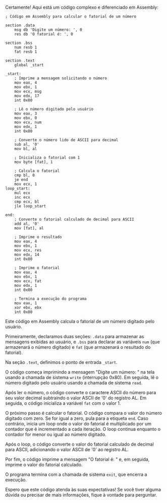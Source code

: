 Certamente! Aqui está um código complexo e diferenciado em Assembly:

```assembly
; Código em Assembly para calcular o fatorial de um número

section .data
    msg db 'Digite um número: ', 0
    res db 'O fatorial é: ', 0

section .bss
    num resb 1
    fat resb 1

section .text
    global _start

_start:
    ; Imprime a mensagem solicitando o número
    mov eax, 4
    mov ebx, 1
    mov ecx, msg
    mov edx, 17
    int 0x80

    ; Lê o número digitado pelo usuário
    mov eax, 3
    mov ebx, 0
    mov ecx, num
    mov edx, 1
    int 0x80

    ; Converte o número lido de ASCII para decimal
    sub al, '0'
    mov bl, al

    ; Inicializa o fatorial com 1
    mov byte [fat], 1

    ; Calcula o fatorial
    cmp bl, 0
    je end
    mov ecx, 1
loop_start:
    mul ecx
    inc ecx
    cmp ecx, bl
    jle loop_start

end:
    ; Converte o fatorial calculado de decimal para ASCII
    add al, '0'
    mov [fat], al

    ; Imprime o resultado
    mov eax, 4
    mov ebx, 1
    mov ecx, res
    mov edx, 14
    int 0x80

    ; Imprime o fatorial
    mov eax, 4
    mov ebx, 1
    mov ecx, fat
    mov edx, 1
    int 0x80

    ; Termina a execução do programa
    mov eax, 1
    xor ebx, ebx
    int 0x80
```

Este código em Assembly calcula o fatorial de um número digitado pelo usuário. 

Primeiramente, declaramos duas seções: `.data` para armazenar as mensagens exibidas ao usuário, e `.bss` para declarar as variáveis `num` (que armazenará o número digitado) e `fat` (que armazenará o resultado do fatorial).

Na seção `.text`, definimos o ponto de entrada `_start`. 

O código começa imprimindo a mensagem "Digite um número: " na tela usando a chamada de sistema `write` (interrupção 0x80). Em seguida, lê o número digitado pelo usuário usando a chamada de sistema `read`.

Após ler o número, o código converte o caractere ASCII do número para seu valor decimal subtraindo o valor ASCII de '0' do registro AL. Em seguida, o código inicializa a variável `fat` com o valor 1.

O próximo passo é calcular o fatorial. O código compara o valor do número digitado com zero. Se for igual a zero, pula para a etiqueta `end`. Caso contrário, inicia um loop onde o valor do fatorial é multiplicado por um contador que é incrementado a cada iteração. O loop continua enquanto o contador for menor ou igual ao número digitado.

Após o loop, o código converte o valor do fatorial calculado de decimal para ASCII, adicionando o valor ASCII de '0' ao registro AL.

Por fim, o código imprime a mensagem "O fatorial é: " e, em seguida, imprime o valor do fatorial calculado.

O programa termina com a chamada de sistema `exit`, que encerra a execução.

Espero que este código atenda às suas expectativas! Se você tiver alguma dúvida ou precisar de mais informações, fique à vontade para perguntar.